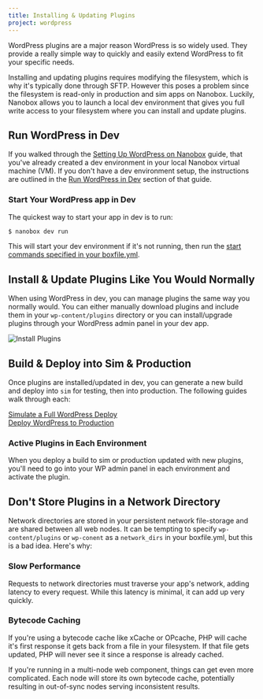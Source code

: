 ```yaml
---
title: Installing & Updating Plugins
project: wordpress
---
```


WordPress plugins are a major reason WordPress is so widely used. They provide a really simple way to quickly and easily extend WordPress to fit your specific needs.

Installing and updating plugins requires modifying the filesystem, which is why it's typically done through SFTP. However this poses a problem since the filesystem is read-only in production and sim apps on Nanobox. Luckily, Nanobox allows you to launch a local dev environment that gives you full write access to your filesystem where you can install and update plugins.

## Run WordPress in Dev
If you walked through the [Setting Up WordPress on Nanobox](/wordpress/) guide, that you've already created a dev environment in your local Nanobox virtual machine (VM). If you don't have a dev environment setup, the instructions are outlined in the
[Run WordPress in Dev](/wordpress/#run-wordpress-in-dev) section of that guide.

### Start Your WordPress app in Dev
The quickest way to start your app in dev is to run:

```bash
$ nanobox dev run
```

This will start your dev environment if it's not running, then run the [start commands specified in your boxfile.yml](/wordpress/advanced/boxfile-explained/#start).

## Install & Update Plugins Like You Would Normally
When using WordPress in dev, you can manage plugins the same way you normally would. You can either manually download plugins and include them in your `wp-content/plugins` directory or you can install/upgrade plugins through your WordPress admin panel in your dev app.

![Install Plugins](/wordpress/img/wp-plugins.png)

## Build & Deploy into Sim & Production
Once plugins are installed/updated in dev, you can generate a new build and deploy into `sim` for testing, then into production. The following guides walk through each:

[Simulate a Full WordPress Deploy](/wordpress/test-in-sim)  
[Deploy WordPress to Production](/wordpress/deploy-to-production)

### Active Plugins in Each Environment
When you deploy a build to sim or production updated with new plugins, you'll need to go into your WP admin panel in each environment and activate the plugin.

## Don't Store Plugins in a Network Directory
Network directories are stored in your persistent network file-storage and are shared between all web nodes. It can be tempting to specify `wp-content/plugins` or `wp-conent` as a `network_dirs` in your boxfile.yml, but this is a bad idea. Here's why:

### Slow Performance
Requests to network directories must traverse your app's network, adding latency to every request. While this latency is minimal, it can add up very quickly.

### Bytecode Caching
If you're using a bytecode cache like xCache or OPcache, PHP will cache it's first response it gets back from a file in your filesystem. If that file gets updated, PHP will never see it since a response is already cached.

If you're running in a multi-node web component, things can get even more complicated. Each node will store its own bytecode cache, potentially resulting in out-of-sync nodes serving inconsistent results.
